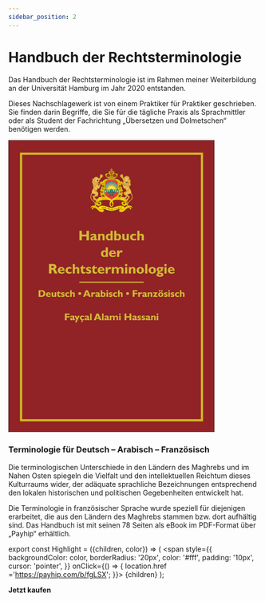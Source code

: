 ```yaml
---
sidebar_position: 2
---
```


# Handbuch der Rechtsterminologie

Das Handbuch der Rechtsterminologie ist im Rahmen meiner Weiterbildung an der Universit&#228;t Hamburg im
Jahr 2020 entstanden. 

Dieses Nachschlagewerk ist von einem Praktiker f&#252;r Praktiker geschrieben. Sie finden
darin Begriffe, die Sie f&#252;r die t&#228;gliche Praxis als Sprachmittler oder als Student der Fachrichtung „&#220;bersetzen
und Dolmetschen“ ben&#246;tigen werden.

![Handbuch der Rechtsterminologie](/img/handbuch.png "Handbuch der Rechtsterminologie")

### Terminologie für Deutsch &#8211; Arabisch &#8211; Französisch

Die terminologischen Unterschiede in den L&#228;ndern des Maghrebs und im Nahen Osten spiegeln die
Vielfalt und den intellektuellen Reichtum dieses Kulturraums wider, der ad&#228;quate sprachliche Bezeichnungen
entsprechend den lokalen historischen und politischen Gegebenheiten entwickelt hat. 


Die Terminologie in franz&#246;sischer Sprache wurde speziell f&#252;r diejenigen erarbeitet, die aus den L&#228;ndern des Maghrebs stammen
bzw. dort aufh&#228;ltig sind. Das Handbuch ist mit seinen 78 Seiten als eBook im PDF-Format über „Payhip“ erhältlich.

export const Highlight = ({children, color}) => (
  <span
    style={{
      backgroundColor: color,
      borderRadius: '20px',
      color: '#fff',
      padding: '10px',
      cursor: 'pointer',
    }}
    onClick={() => {
      location.href ='https://payhip.com/b/fgLSX';
    }}>
    {children}
  </span>
);

**<Highlight color="#25c2a0">Jetzt kaufen</Highlight>**